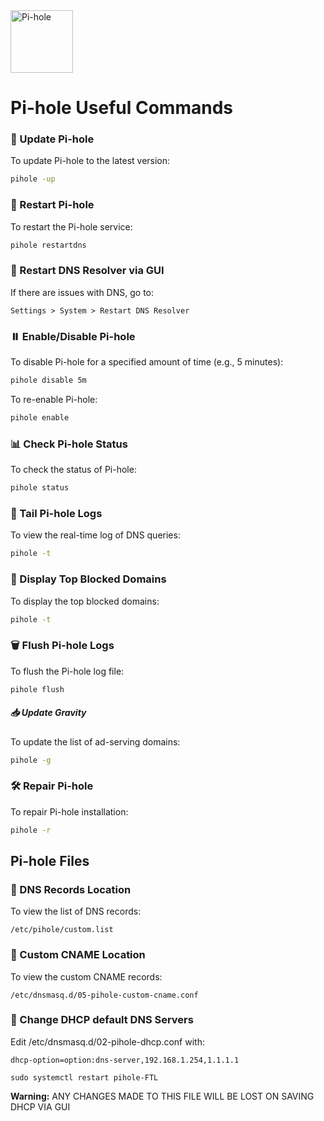 <img src="https://upload.wikimedia.org/wikipedia/commons/0/00/Pi-hole_Logo.png?20180925041558" alt="Pi-hole" width="100"/>

# Pi-hole Useful Commands

### 🔄 Update Pi-hole
To update Pi-hole to the latest version:
```bash
pihole -up
```

### 🔄 Restart Pi-hole
To restart the Pi-hole service:
```bash
pihole restartdns
```

### 🔄 Restart DNS Resolver via GUI
If there are issues with DNS, go to:
```
Settings > System > Restart DNS Resolver
```

### ⏸️ Enable/Disable Pi-hole
To disable Pi-hole for a specified amount of time (e.g., 5 minutes):
```bash
pihole disable 5m
```
To re-enable Pi-hole:
```bash
pihole enable
```

### 📊 Check Pi-hole Status
To check the status of Pi-hole:
```bash
pihole status
```

### 📄 Tail Pi-hole Logs
To view the real-time log of DNS queries:
```bash
pihole -t
```

### 🚫 Display Top Blocked Domains
To display the top blocked domains:
```bash
pihole -t
```

### 🗑️ Flush Pi-hole Logs
To flush the Pi-hole log file:
```bash
pihole flush
```

##### 📥 Update Gravity
To update the list of ad-serving domains:
```bash
pihole -g
```

### 🛠️ Repair Pi-hole
To repair Pi-hole installation:
```bash
pihole -r
```

## Pi-hole Files

### 📄 DNS Records Location
To view the list of DNS records:
```
/etc/pihole/custom.list
```

### 📄 Custom CNAME Location
To view the custom CNAME records:
```
/etc/dnsmasq.d/05-pihole-custom-cname.conf
```

### 📝 Change DHCP default DNS Servers
Edit /etc/dnsmasq.d/02-pihole-dhcp.conf with:
```
dhcp-option=option:dns-server,192.168.1.254,1.1.1.1
```
```
sudo systemctl restart pihole-FTL
```
**Warning:** ANY CHANGES MADE TO THIS FILE WILL BE LOST ON SAVING DHCP VIA GUI


